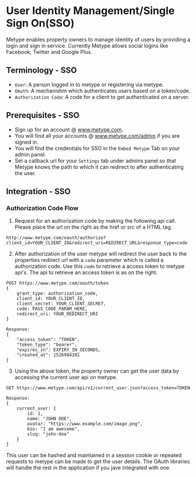 # User Identity Management/Single Sign On(SSO)

Metype enables property owners to manage identity of users by providing a login and sign in service.
Currently Metype allows social logins like Facebook, Twitter and Google Plus.

## Terminology - SSO
* `User`: A person logged in to metype or registering via metype.
* `OAuth`: A mechanishm which authenticates users based on a token/code.
* `Authorization Code`: A code for a client to get authenticated on a server.

## Prerequisites - SSO
* Sign up for an account @ www.metype.com.
* You will find all your accounts @ www.metype.com/admin if you are signed in.
* You will find the credentials for SSO in the `Embed Metype` Tab on your admin panel.
* Set a callback url for your `Settings` tab under admins panel so that Metype knows the path to which it can redirect to after authenticating the user.

## Integration - SSO

### Authorization Code Flow

1) Request for an authorization code by making the following api call.
Please place the url on the right as the href or src of a HTML tag.

```shell
http://www.metype.com/oauth/authorize?client_id=YOUR_CLIENT_ID&redirect_uri=REDIRECT_URL&response_type=code
```

2) After authorization of the user metype will redirect the user back to the properties redirect url with a `code` parameter which is called a authorization code.
Use this `code` to retrieve a access token to metype api's. The api to retrieve an access token is as on the right.

```shell
POST https://www.metype.com/oauth/token
{
    grant_type: authorization_code,
    client_id: YOUR_CLIENT_ID,
    client_secret: YOUR_CLIENT_SECRET,
    code: PASS_CODE_PARAM_HERE,
    redirect_uri: YOUR_REDIRECT_URI
}

Response:
{
    "access_token": "TOKEN",
    "token_type": "bearer",
    "expires_in": EXPIRY_IN_SECONDS,
    "created_at": 1526984201
}
```

3) Using the above token, the property owner can get the user data by accessing the current user api on metype.

``` shell
GET https://www.metype.com/api/v1/current_user.json?access_token=TOKEN

Response:
{
    current_user: {
        id: 1,
        name: "JOHN DOE",
        avatar: "https://www.example.com/image.png",
        bio: "I am awesome",
        slug: "john-doe"
    }
}
```

This user can be hashed and maintained in a session cookie or repeated requests to metype can be made to get the user details.
The OAuth libraries will handle the rest in the application if you jave integrated with one.

